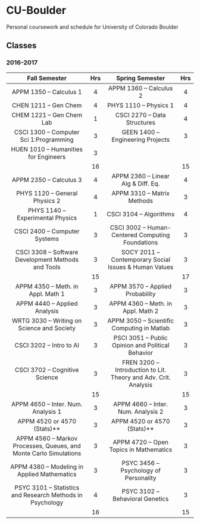 # CU-Boulder
Personal coursework and schedule for University of Colorado Boulder

## Classes
### 2016-2017
|                           Fall Semester                           | Hrs |                         Spring Semester                         | Hrs |
|:-----------------------------------------------------------------:|:---:|:---------------------------------------------------------------:|:---:|
| APPM 1350 – Calculus 1                                            | 4   | APPM 1360 – Calculus 2                                          | 4   |
| CHEN 1211 – Gen Chem                                              | 4   | PHYS 1110 – Physics 1                                           | 4   |
| CHEM 1221 – Gen Chem Lab                                          | 1   | CSCI 2270 – Data Structures                                     | 4   |
| CSCI 1300 – Computer Sci 1:Programming                            | 3   | GEEN 1400 – Engineering Projects                                | 3   |
| HUEN 1010 – Humanities for Engineers                              | 3   |                                                                 |     |
|                                                                   | 16  |                                                                 | 15  |
| APPM 2350 – Calculus 3                                            | 4   | APPM 2360 – Linear Alg & Diff. Eq.                              | 4   |
| PHYS 1120 – General Physics 2                                     | 4   | APPM 3310 – Matrix Methods                                      | 3   |
| PHYS 1140 – Experimental Physics                                  | 1   | CSCI 3104 – Algorithms                                          | 4   |
| CSCI 2400 – Computer Systems                                      | 3   | CSCI 3002 – Human-Centered Computing Foundations                | 3   |
| CSCI 3308 – Software Development Methods and Tools                | 3   | SOCY 2011 – Contemporary Social Issues & Human Values           | 3   |
|                                                                   | 15  |                                                                 | 17  |
| APPM 4350 – Meth. in Appl. Math 1                                 | 3   | APPM 3570 – Applied Probability                                 | 3   |
| APPM 4440  – Applied Analysis                                     | 3   | APPM 4360 – Meth. in Appl. Math 2                               | 3   |
| WRTG 3030 – Writing on Science and Society                        | 3   | APPM 3050 – Scientific Computing in Matlab                      | 3   |
| CSCI 3202 – Intro to AI                                           | 3   | PSCI 3051 – Public Opinion and Political Behavior               | 3   |
| CSCI 3702 – Cognitive Science                                     | 3   | FREN 3200 – Introduction to Lit. Theory and Adv. Crit. Analysis | 3   |
|                                                                   | 15  |                                                                 | 15  |
| APPM 4650 – Inter. Num. Analysis 1                                | 3   | APPM 4660 – Inter. Num. Analysis 2                              | 3   |
| APPM 4520 or 4570 (Stats)**                                       | 3   | APPM 4520 or 4570 (Stats)**                                     | 3   |
| APPM 4560 – Markov Processes, Queues, and Monte Carlo Simulations | 3   | APPM 4720 – Open Topics in Mathematics                          | 3   |
| APPM 4380 – Modeling in Applied Mathematics                       | 3   | PSYC 3456 – Psychology of Personality                           | 3   |
| PSYC 3101 – Statistics and Research Methods in Psychology         | 4   | PSYC 3102 – Behavioral Genetics                                 | 3   |
|                                                                   | 16  |                                                                 | 15  |
